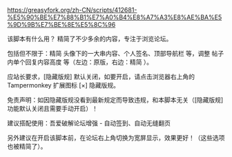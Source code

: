 https://greasyfork.org/zh-CN/scripts/412681-%E5%90%BE%E7%88%B1%E7%A0%B4%E8%A7%A3%E8%AE%BA%E5%9D%9B%E7%BE%8E%E5%8C%96

该脚本有什么用？
精简了不少多余的内容，专注于浏览论坛。

包括但不限于：精简 头像下的一大串内容、个人签名、顶部导航栏 等，调整 帖子内单个回复内容高度 等（左边：原版，右边：精简 ）。

应站长要求，[隐藏版规] 默认关闭，如要开启，请点击浏览器右上角的 Tampermonkey 扩展图标 [×] 隐藏版规。

免责声明：如因隐藏版规没看到最新规定而导致违规，和本脚本无关（[隐藏版规] 功能默认关闭且需要手动开启）！

建议搭配使用：吾爱破解论坛增强 - 自动签到、自动无缝翻页

另外建议在开启该脚本前，在论坛右上角切换为宽屏显示，效果更好！（这些选项也被精简了）。

